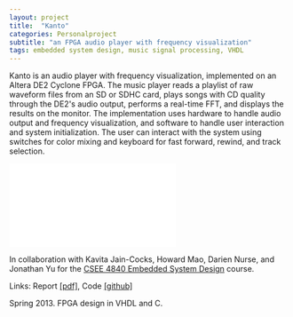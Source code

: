 ```yaml
---
layout: project
title:  "Kanto"
categories: Personalproject
subtitle: "an FPGA audio player with frequency visualization"
tags: embedded system design, music signal processing, VHDL
---
```



Kanto is an audio player with frequency visualization, implemented 
on an Altera DE2 Cyclone FPGA. The music player reads a playlist of 
raw waveform files from an SD or SDHC card, plays songs with CD 
quality through the DE2's audio output, performs a real-time FFT, 
and displays the results on the monitor. The implementation uses 
hardware to handle audio output and frequency visualization, and 
software to handle user interaction and system initialization. The 
user can interact with the system using switches for color
mixing and keyboard for fast forward, rewind, and track selection.

<iframe src="//player.vimeo.com/video/68397395?byline=0&amp;portrait=0&amp;color=ffffff" 
 frameborder="0" webkitallowfullscreen mozallowfullscreen allowfullscreen></iframe>

In collaboration with Kavita Jain-Cocks, Howard Mao, Darien Nurse,
and Jonathan Yu for the 
<a href="http://www.cs.columbia.edu/~sedwards/classes/2013/4840/">
CSEE 4840 Embedded System Design</a>
course.

Links: Report <a href="{{ site.baseurl }}/projects/files/kanto_report.pdf">[pdf]</a>, 
Code <a href="https://github.com/kanto-player/">[github]</a>

Spring 2013. FPGA design in VHDL and C.
